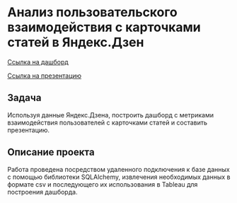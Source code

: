 # Анализ пользовательского взаимодействия с карточками статей в Яндекс.Дзен

[Ссылка на дашборд](https://public.tableau.com/app/profile/nikita.zaharov/viz/nv_zaharov_yandex_dzen/Dashboard2)

[Ссылка на презентацию](https://disk.yandex.ru/i/nytqRcLY1tIAkA)

## Задача
Используя данные Яндекс.Дзена, построить дашборд с метриками взаимодействия пользователей с карточками статей и составить презентацию.

## Описание проекта
Работа проведена посредством удаленного подключения к базе данных с помощью библиотеки SQLAlchemy, извлечения необходимых данных в формате csv и последующего их использования в Tableau для построения дашборда.
